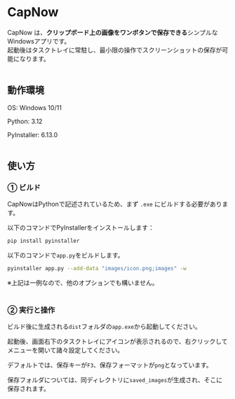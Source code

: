 # CapNow

CapNow は、**クリップボード上の画像をワンボタンで保存できる**シンプルなWindowsアプリです。  
起動後はタスクトレイに常駐し、最小限の操作でスクリーンショットの保存が可能になります。
<br><br>

## 動作環境
OS: Windows 10/11

Python: 3.12

PyInstaller: 6.13.0
<br><br>

## 使い方

### ① ビルド

CapNowはPythonで記述されているため、まず `.exe` にビルドする必要があります。

以下のコマンドでPyInstallerをインストールします：

```bash
pip install pyinstaller
```

以下のコマンドで`app.py`をビルドします。

```bash
pyinstaller app.py --add-data "images/icon.png;images" -w
```
※上記は一例なので、他のオプションでも構いません。
<br><br>

### ② 実行と操作

ビルド後に生成される`dist`フォルダの`app.exe`から起動してください。

起動後、画面右下のタスクトレイにアイコンが表示されるので、右クリックしてメニューを開いて諸々設定してください。

デフォルトでは、保存キーが`F3`、保存フォーマットが`png`となっています。

保存フォルダについては、同ディレクトリに`saved_images`が生成され、そこに保存されます。
